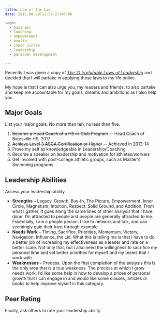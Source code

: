 ```yaml
---
title: Law of the Lid
date: 2011-08-29T12:57:27+00:00

tags:
  - business
  - Coaching
  - empowerment
  - health
  - inner circle
  - leadership
  - personal development

---
```

Recently I was given a copy of _[The 21 Irrefutable Laws of Leadership](http://www.amazon.com/21-Irrefutable-Laws-Leadership-Follow/dp/0785274316)_ and decided that I will partake in applying these laws to my life online.

My hope is that I can also urge you, my readers and friends, to also partake and keep me accountable for my goals, dreams and ambitions as I also help you.

## Major Goals

List your major goals. No more than ten; no less than five.

  1. ~~Become a Head Coach of a HS or Club Program~~ -- Head Coach of Batesville HS, 2017
  2. ~~Achieve Level 3 ASCA Certification or Higher~~ -- Achieved in 2013-14
  3. Prove my self as knowledgeable in Leadership/Coaching
  4. Become a speaker on leadership and motivation for athletes/workers
  5. Get involved with post-college athletic groups, such as Master's Swimming programs

## Leadership Abilities

Assess your leadership ability.

  * **Strengths** &#8211; Legacy, Growth, Buy-In, The Picture, Empowerment, Inner Circle, Magnetism, Intuition, Respect, Solid Ground, and Addition. From what I gather, it goes along the same lines of other analysis that I have done. I&#8217;m attracted to people and people are generally attracted to me. Essentially, I am a people person. I like to network and talk, and can seemingly gain their trust through example.
  * **Needs Work** &#8211; Timing, Sacrifice, Priorities, Momentum, Victory, Navigation, Influence, the Lid. What this is telling me is that I have to do a better job of increasing my effectiveness as a leader and rate on a better scale. Not only that, but I also need the willingness to sacrifice my personal time and set better priorities for myself and my teams that I work with.
  * **Weaknesses** &#8211; Process. Upon the first completion of the analysis this is the only area that is a true weakness. The process at which I grow needs work. I&#8217;d like some help in how to develop a prices of personal growth that I can engage in and would like some classes, articles or books to help improve myself in this category.

## Peer Rating

Finally, ask others to rate your leadership ability.